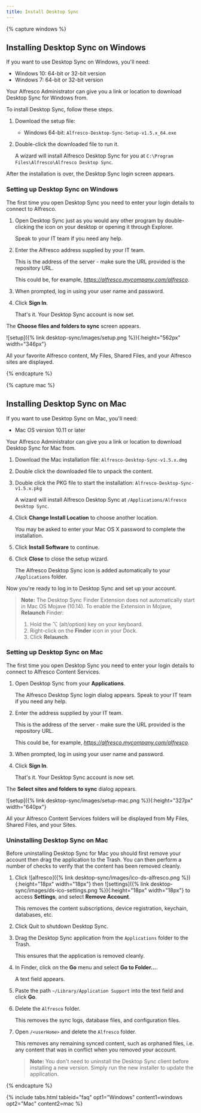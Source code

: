 ```yaml
---
title: Install Desktop Sync
---
```


{% capture windows %}

## Installing Desktop Sync on Windows

If you want to use Desktop Sync on Windows, you'll need:

* Windows 10: 64-bit or 32-bit version
* Windows 7: 64-bit or 32-bit version

Your Alfresco Administrator can give you a link or location to download Desktop Sync for Windows from.

To install Desktop Sync, follow these steps.

1. Download the setup file:

    - Windows 64-bit: `Alfresco-Desktop-Sync-Setup-v1.5.x_64.exe`
    
2. Double-click the downloaded file to run it.

    A wizard will install Alfresco Desktop Sync for you at `C:\Program Files\Alfresco\Alfresco Desktop Sync`.

After the installation is over, the Desktop Sync login screen appears.

### Setting up Desktop Sync on Windows

The first time you open Desktop Sync you need to enter your login details to connect to Alfresco.

1. Open Desktop Sync just as you would any other program by double-clicking the icon on your desktop or opening it through Explorer.

    Speak to your IT team if you need any help.

2. Enter the Alfresco address supplied by your IT team.

    This is the address of the server - make sure the URL provided is the repository URL.

    This could be, for example, *https://alfresco.mycompany.com/alfresco*.

3. When prompted, log in using your user name and password.

4. Click **Sign In**.

    That's it. Your Desktop Sync account is now set.

The **Choose files and folders to sync** screen appears.

![setup]({% link desktop-sync/images/setup.png %}){:height="562px" width="346px"}

All your favorite Alfresco content, My Files, Shared Files, and your Alfresco sites are displayed.

{% endcapture %}
   
{% capture mac %}   

## Installing Desktop Sync on Mac

If you want to use Desktop Sync on Mac, you'll need:

-   Mac OS version 10.11 or later

Your Alfresco Administrator can give you a link or location to download Desktop Sync for Mac from.

1. Download the Mac installation file: `Alfresco-Desktop-Sync-v1.5.x.dmg`

2. Double click the downloaded file to unpack the content.

3. Double click the PKG file to start the installation: `Alfresco-Desktop-Sync-v1.5.x.pkg`

    A wizard will install Alfresco Desktop Sync at `/Applications/Alfresco Desktop Sync`.

4. Click **Change Install Location** to choose another location.

    You may be asked to enter your Mac OS X password to complete the installation.

5. Click **Install Software** to continue.

6. Click **Close** to close the setup wizard.

    The Alfresco Desktop Sync icon is added automatically to your `/Applications` folder.

Now you're ready to log in to Desktop Sync and set up your account.

>**Note:** The Desktop Sync Finder Extension does not automatically start in Mac OS Mojave (10.14). To enable the Extension in Mojave, **Relaunch** Finder:
>
>1. Hold the ⌥ (alt/option) key on your keyboard.
>2. Right-click on the **Finder** icon in your Dock.
>3. Click **Relaunch**.

### Setting up Desktop Sync on Mac

The first time you open Desktop Sync you need to enter your login details to connect to 
Alfresco Content Services.

1. Open Desktop Sync from your **Applications**.

    The Alfresco Desktop Sync login dialog appears. Speak to your IT team if you need any help.

2. Enter the address supplied by your IT team.

    This is the address of the server - make sure the URL provided is the repository URL.

    This could be, for example, *https://alfresco.mycompany.com/alfresco*.

3. When prompted, log in using your user name and password.

4. Click **Sign In**.

    That's it. Your Desktop Sync account is now set.

The **Select sites and folders to sync** dialog appears.

![setup]({% link desktop-sync/images/setup-mac.png %}){:height="327px" width="640px"}

All your Alfresco Content Services folders will be displayed from My Files, Shared Files, and your Sites.

### Uninstalling Desktop Sync on Mac

Before uninstalling Desktop Sync for Mac you should first remove your account then drag the application to the Trash. You can then perform a number of checks to verify that the content has been removed cleanly.

1. Click ![alfresco]({% link desktop-sync/images/ico-ds-alfresco.png %}){:height="18px" width="18px"} then ![settings]({% link desktop-sync/images/ds-ico-settings.png %}){:height="18px" width="18px"} to access **Settings**, and select **Remove Account**.

    This removes the content subscriptions, device registration, keychain, databases, etc.

2. Click Quit to shutdown Desktop Sync.

3. Drag the Desktop Sync application from the `Applications` folder to the Trash.

    This ensures that the application is removed cleanly.

4. In Finder, click on the **Go** menu and select **Go to Folder...**.

    A text field appears.

5. Paste the path `~/Library/Application Support` into the text field and click **Go**.

6. Delete the `Alfresco` folder.

    This removes the sync logs, database files, and configuration files.

7. Open `/<userHome>` and delete the `Alfresco` folder.

    This removes any remaining synced content, such as orphaned files, i.e. any content that was in conflict when you removed your account.

    >**Note:** You don't need to uninstall the Desktop Sync client before installing a new version. Simply run the new installer to update the application.

{% endcapture %}

{% include tabs.html tableid="faq" opt1="Windows" content1=windows opt2="Mac" content2=mac %}